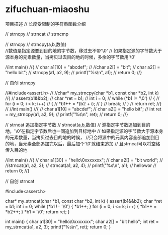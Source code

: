 # zifuchuan-miaoshu
项目描述
//  长度受限制的字符串函数介绍

//  strncpy
//  strncat
//  strncmp



// strncpy
//  strncpy(a,b,数值)   
//数值是指定源要到目的地的字节数，移过去不带'\0'
// 如果指定源的字节数大于源本身的元素数量，当拷贝过去目的地的时候，多余的字节数用'\0'


//int main()
//{
//	char a1[10] = "abcdef";
//	//char a2[] = "bit";
//	char a2[] = "hello bit";
//	strncpy(a1, a2, 9);
//	printf("%s\n", a1);
//	return 0;
//}

// 自创 strncpy

//#include<assert.h>
//
//char* my_strncpy(char *b1, const char *b2, int k)
//{
//	assert(b1&&b2);
//	char *ret = b1;
//	int i = 0;
//	while (*b1 != '\0')
//	{
//		for (i = 0; i < k; i++)
//		{
//			*b1++ = *(b2 + i);
//		}
//		break;
//	}
//	return ret;
//}
//
//int main()
//{
//	char a1[10] = "abcdef";
//	char a2[] = "hello bit";
//	int ret = my_strncpy(a1, a2, 9);
//	printf("%s\n", ret);
//	return 0;
//}






// strncat  追加指定字节数
// strncat(a,b,数值)
// 源指定字节数追加到目的地，'\0'在指定字节数后也一同追加到目标地中
// 如果指定源的字节数大于源本身的元素数量，当拷贝过去目的地的时候，
//只会将源中的元素内容全部追加到目的地，当元素全部追加完以后，最后加个'\0'就结束追加
// 且strncat可以将空格传入目的地

//int main()
//{
//	char a1[30] = "hello\0xxxxxxx";
//	char a2[] = "bit world";
//	//strncat(a1, a2, 3);
//	strncat(a1, a2, 4);
//	printf("%s\n", a1);  // hellowor
//	return 0;
//}





// 自创 strncat

#include<assert.h>

char* my_strncat(char *b1, const char *b2, int k)
{
	assert(b1&&b2);
	char *ret = b1;
	int i = 0;
	while (*b1 != '\0')
	{
		*b1++;
	}
	for (i = 0; i <= k; i++)
	{
		*b1++ = *b2++;
	}
	*b1 = '\0';
	return ret;
}

int main()
{
	char a1[30] = "hello\0xxxxxxx";
	char a2[] = "bit hello";
	int ret = my_strncat(a1, a2, 3);
	printf("%s\n", ret);
	return 0;
}
